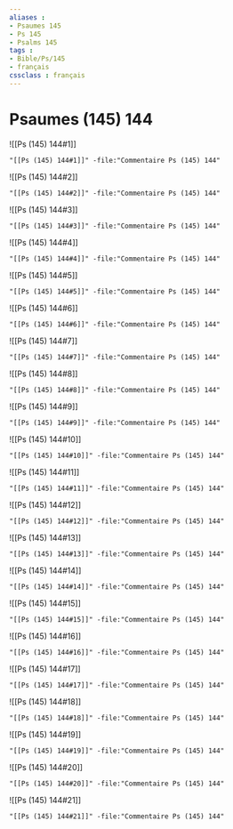 ```yaml
---
aliases : 
- Psaumes 145
- Ps 145
- Psalms 145
tags : 
- Bible/Ps/145
- français
cssclass : français
---
```


# Psaumes (145) 144

![[Ps (145) 144#1]]

```query
"[[Ps (145) 144#1]]" -file:"Commentaire Ps (145) 144"
```

![[Ps (145) 144#2]]

```query
"[[Ps (145) 144#2]]" -file:"Commentaire Ps (145) 144"
```

![[Ps (145) 144#3]]

```query
"[[Ps (145) 144#3]]" -file:"Commentaire Ps (145) 144"
```

![[Ps (145) 144#4]]

```query
"[[Ps (145) 144#4]]" -file:"Commentaire Ps (145) 144"
```

![[Ps (145) 144#5]]

```query
"[[Ps (145) 144#5]]" -file:"Commentaire Ps (145) 144"
```

![[Ps (145) 144#6]]

```query
"[[Ps (145) 144#6]]" -file:"Commentaire Ps (145) 144"
```

![[Ps (145) 144#7]]

```query
"[[Ps (145) 144#7]]" -file:"Commentaire Ps (145) 144"
```

![[Ps (145) 144#8]]

```query
"[[Ps (145) 144#8]]" -file:"Commentaire Ps (145) 144"
```

![[Ps (145) 144#9]]

```query
"[[Ps (145) 144#9]]" -file:"Commentaire Ps (145) 144"
```

![[Ps (145) 144#10]]

```query
"[[Ps (145) 144#10]]" -file:"Commentaire Ps (145) 144"
```

![[Ps (145) 144#11]]

```query
"[[Ps (145) 144#11]]" -file:"Commentaire Ps (145) 144"
```

![[Ps (145) 144#12]]

```query
"[[Ps (145) 144#12]]" -file:"Commentaire Ps (145) 144"
```

![[Ps (145) 144#13]]

```query
"[[Ps (145) 144#13]]" -file:"Commentaire Ps (145) 144"
```

![[Ps (145) 144#14]]

```query
"[[Ps (145) 144#14]]" -file:"Commentaire Ps (145) 144"
```

![[Ps (145) 144#15]]

```query
"[[Ps (145) 144#15]]" -file:"Commentaire Ps (145) 144"
```

![[Ps (145) 144#16]]

```query
"[[Ps (145) 144#16]]" -file:"Commentaire Ps (145) 144"
```

![[Ps (145) 144#17]]

```query
"[[Ps (145) 144#17]]" -file:"Commentaire Ps (145) 144"
```

![[Ps (145) 144#18]]

```query
"[[Ps (145) 144#18]]" -file:"Commentaire Ps (145) 144"
```

![[Ps (145) 144#19]]

```query
"[[Ps (145) 144#19]]" -file:"Commentaire Ps (145) 144"
```

![[Ps (145) 144#20]]

```query
"[[Ps (145) 144#20]]" -file:"Commentaire Ps (145) 144"
```

![[Ps (145) 144#21]]

```query
"[[Ps (145) 144#21]]" -file:"Commentaire Ps (145) 144"
```

